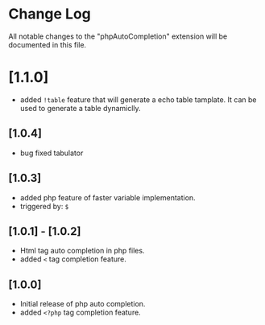 # Change Log

All notable changes to the "phpAutoCompletion" extension will be documented in this file.

# [1.1.0]

- added ```!table``` feature that will generate a echo table tamplate. It can be used to generate a table dynamiclly.

## [1.0.4]

- bug fixed tabulator

## [1.0.3]

- added php feature of faster variable implementation.
- triggered by: ```$```

## [1.0.1] - [1.0.2]

- Html tag auto completion in php files.
- added ```<``` tag completion feature.

## [1.0.0]

- Initial release of php auto completion.
- added ```<?php``` tag completion feature.